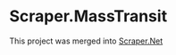 # Scraper.MassTransit

This project was merged into [Scraper.Net](https://github.com/TheMulti0/Scraper.Net)
